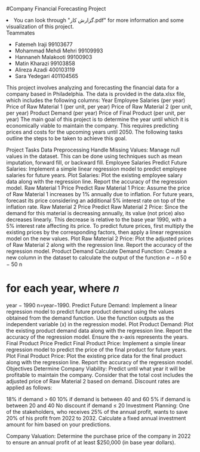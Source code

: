 #Company Financial Forecasting Project
<li>
 You can look through "گزارش کار.pdf" for more information and some visualization of this project.
</li>
Teammates
<ul>
  <li>Fatemeh Iraji 99103677</li>
  <li>Mohammad Mehdi Mehri 99109993</li>
  <li>Hannaneh Malakooti 99100903</li>
  <li>Matin Kharazi 99103858</li>
  <li>Alireza Azadi 400103119</li>
  <li>Sara Yedegari 401104565</li>
</ul>

This project involves analyzing and forecasting the financial data for a company based in Philadelphia. The data is provided in the data.xlsx file, which includes the following columns:
Year
Employee Salaries (per year)
Price of Raw Material 1 (per unit, per year)
Price of Raw Material 2 (per unit, per year)
Product Demand (per year)
Price of Final Product (per unit, per year)
The main goal of this project is to determine the year until which it is economically viable to maintain the company. This requires predicting prices and costs for the upcoming years until 2050. The following tasks outline the steps to be taken to achieve this goal.

Project Tasks
Data Preprocessing
Handle Missing Values: Manage null values in the dataset. This can be done using techniques such as mean imputation, forward fill, or backward fill.
Employee Salaries
Predict Future Salaries: Implement a simple linear regression model to predict employee salaries for future years.
Plot Salaries: Plot the existing employee salary data along with the regression line. Report the accuracy of the regression model.
Raw Material 1 Price
Predict Raw Material 1 Price: Assume the price of Raw Material 1 increases by 1% annually due to inflation. For future years, forecast its price considering an additional 5% interest rate on top of the inflation rate.
Raw Material 2 Price
Predict Raw Material 2 Price: Since the demand for this material is decreasing annually, its value (not price) also decreases linearly. This decrease is relative to the base year 1990, with a 5% interest rate affecting its price. To predict future prices, first multiply the existing prices by the corresponding factors, then apply a linear regression model on the new values.
Plot Raw Material 2 Price: Plot the adjusted prices of Raw Material 2 along with the regression line. Report the accuracy of the regression model.
Product Demand
Calculate Demand Function: Create a new column in the dataset to calculate the output of the function 
𝑒
−
𝑛
50
e 
− 
50
n
​
 
  for each year, where 
𝑛
=
year
−
1990
n=year−1990.
Predict Future Demand: Implement a linear regression model to predict future product demand using the values obtained from the demand function. Use the function outputs as the independent variable (x) in the regression model.
Plot Product Demand: Plot the existing product demand data along with the regression line. Report the accuracy of the regression model. Ensure the x-axis represents the years.
Final Product Price
Predict Final Product Price: Implement a simple linear regression model to predict the price of the final product for future years.
Plot Final Product Price: Plot the existing price data for the final product along with the regression line. Report the accuracy of the regression model.
Objectives
Determine Company Viability: Predict until what year it will be profitable to maintain the company. Consider that the total cost includes the adjusted price of Raw Material 2 based on demand. Discount rates are applied as follows:

18% if demand > 60
10% if demand is between 40 and 60
5% if demand is between 20 and 40
No discount if demand ≤ 20
Investment Planning: One of the stakeholders, who receives 25% of the annual profit, wants to save 20% of his profit from 2022 to 2032. Calculate a fixed annual investment amount for him based on your predictions.

Company Valuation: Determine the purchase price of the company in 2022 to ensure an annual profit of at least $250,000 (in base year dollars).
